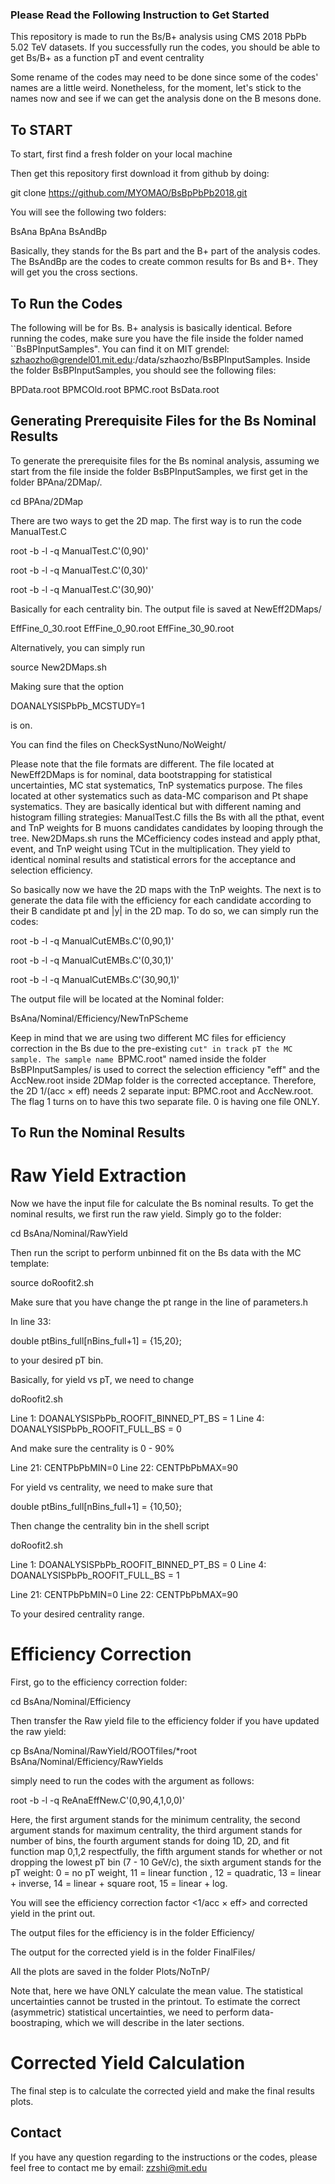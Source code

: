 ### Please Read the Following Instruction to Get Started ###

This repository is made to run the Bs/B+ analysis using CMS 2018 PbPb 5.02 TeV datasets. If you successfully run the codes, you should be able to get Bs/B+ as a function pT and event centrality

Some rename of the codes may need to be done since some of the codes' names are a little weird. Nonetheless, for the moment, let's stick to the names now and see if we can get the analysis done on the B mesons done.  

## To START ##

To start, first find a fresh folder on your local machine

Then get this repository first download it from github by doing:

git clone https://github.com/MYOMAO/BsBpPbPb2018.git

You will see the following two folders:

BsAna BpAna BsAndBp

Basically, they stands for the Bs part and the B+ part of the analysis codes. The BsAndBp are the codes to create common results for Bs and B+. They will get you the cross sections. 


## To Run the Codes ##

The following will be for Bs. B+ analysis is basically identical. Before running the codes, make sure you have the file inside the folder named ``BsBPInputSamples". You can find it on MIT grendel: szhaozho@grendel01.mit.edu:/data/szhaozho/BsBPInputSamples. Inside the folder BsBPInputSamples, you should see the following files:

BPData.root  BPMCOld.root  BPMC.root  BsData.root

## Generating Prerequisite Files for the Bs Nominal Results ##

To generate the prerequisite files for the Bs nominal analysis, assuming we start from the file inside the folder BsBPInputSamples, we first get in the folder BPAna/2DMap/. 

cd BPAna/2DMap

There are two ways to get the 2D map. The first way is to run the code ManualTest.C

root -b -l -q ManualTest.C'(0,90)'

root -b -l -q ManualTest.C'(0,30)'

root -b -l -q ManualTest.C'(30,90)'

Basically for each centrality bin. The output file is saved at NewEff2DMaps/

EffFine_0_30.root  EffFine_0_90.root EffFine_30_90.root

Alternatively, you can simply run 

source New2DMaps.sh


Making sure that the option


DOANALYSISPbPb_MCSTUDY=1 

is on.

You can find the files on CheckSystNuno/NoWeight/

Please note that the file formats are different. The file located at NewEff2DMaps is for nominal, data bootstrapping for statistical uncertainties, MC stat systematics, TnP systematics purpose. The files located at other systematics such as data-MC comparison and Pt shape systematics. They are basically identical but with different naming and histogram filling strategies: ManualTest.C fills the Bs with all the pthat, event and TnP weights for B muons candidates candidates by looping through the tree. New2DMaps.sh runs the MCefficiency codes instead and apply pthat, event, and TnP weight using TCut in the multiplication. They yield to identical nominal results and statistical errors for the acceptance and selection efficiency. 


So basically now we have the 2D maps with the TnP weights. The next is to generate the data file with the efficiency for each candidate according to their B candidate pt and |y| in the 2D map. To do so, we can simply run the codes:

root -b -l -q ManualCutEMBs.C'(0,90,1)'

root -b -l -q ManualCutEMBs.C'(0,30,1)'

root -b -l -q ManualCutEMBs.C'(30,90,1)'

The output file will be located at the Nominal folder:

BsAna/Nominal/Efficiency/NewTnPScheme


Keep in mind that we are using two different MC files for efficiency correction in the Bs due to the pre-existing ``cut" in track pT the MC sample. The sample name ``BPMC.root" named inside the folder BsBPInputSamples/ is used to correct the selection efficiency "eff" and the AccNew.root inside 2DMap folder is the corrected acceptance. Therefore, the 2D 1/(acc $\times$ eff) needs 2 separate input: BPMC.root and AccNew.root. The flag 1 turns on to have this two separate file. 0 is having one file ONLY.   


## To Run the Nominal Results ##



# Raw Yield Extraction #

Now we have the input file for calculate the Bs nominal results. To get the nominal results, we first run the raw yield. Simply go to the folder: 

cd BsAna/Nominal/RawYield

Then run the script to perform unbinned fit on the Bs data with the MC template: 

source doRoofit2.sh

Make sure that you have change the pt range in the line of parameters.h 

In line 33:

double ptBins_full[nBins_full+1] = {15,20}; 

to your desired pT bin. 

Basically, for yield vs pT, we need to change 

doRoofit2.sh 

Line 1: DOANALYSISPbPb_ROOFIT_BINNED_PT_BS = 1
Line 4: DOANALYSISPbPb_ROOFIT_FULL_BS = 0


And make sure the centrality is 0 - 90\%

Line 21: CENTPbPbMIN=0
Line 22: CENTPbPbMAX=90

For yield vs centrality, we need to make sure that 

double ptBins_full[nBins_full+1] = {10,50}; 

Then change the centrality bin in the shell script

doRoofit2.sh 


Line 1: DOANALYSISPbPb_ROOFIT_BINNED_PT_BS = 0
Line 4: DOANALYSISPbPb_ROOFIT_FULL_BS = 1

Line 21: CENTPbPbMIN=0
Line 22: CENTPbPbMAX=90

To your desired centrality range.



# Efficiency Correction #


First, go to the efficiency correction folder:

cd BsAna/Nominal/Efficiency

Then transfer the Raw yield file to the efficiency folder if you have updated the raw yield:

cp BsAna/Nominal/RawYield/ROOTfiles/*root BsAna/Nominal/Efficiency/RawYields

simply need to run the codes with the argument as follows:

root -b -l -q ReAnaEffNew.C'(0,90,4,1,0,0)'


Here, the first argument stands for the minimum centrality, the second argument stands for maximum centrality, the third argument stands for number of bins, the fourth argument stands for doing 1D, 2D, and fit function map 0,1,2 respectfully, the fifth argument stands for whether or not dropping the lowest pT bin (7 - 10 GeV/c), the sixth argument stands for the pT weight: 0 = no pT weight, 11 = linear function , 12 = quadratic, 13 = linear + inverse, 14 = linear + square root, 15 =  linear + log. 

You will see the efficiency correction factor <1/acc $\times$ eff> and corrected yield in the print out.

The output files for the efficiency is in the folder Efficiency/ 

The output for the corrected yield is in the folder FinalFiles/

All the plots are saved in the folder Plots/NoTnP/


Note that, here we have ONLY calculate the mean value. The statistical uncertainties cannot be trusted in the printout. To estimate the correct (asymmetric) statistical uncertainties, we need to perform data-boostraping, which we will describe in the later sections. 

# Corrected Yield Calculation #

The final step is to calculate the corrected yield and make the final results plots.

## Contact ##

If you have any question regarding to the instructions or the codes, please feel free to contact me by email: zzshi@mit.edu

